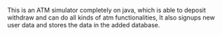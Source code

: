 This is an ATM simulator completely on java, which is able to deposit withdraw and can do all kinds of atm functionalities, It also signups new user data and stores the data in the added database.
